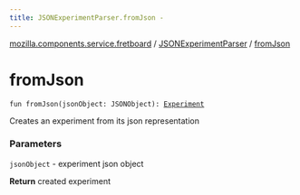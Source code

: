 ```yaml
---
title: JSONExperimentParser.fromJson - 
---
```


[mozilla.components.service.fretboard](../index.html) / [JSONExperimentParser](index.html) / [fromJson](./from-json.html)

# fromJson

`fun fromJson(jsonObject: JSONObject): `[`Experiment`](../-experiment/index.html)

Creates an experiment from its json representation

### Parameters

`jsonObject` - experiment json object

**Return**
created experiment

